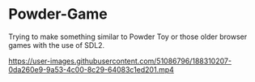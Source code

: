 # Powder-Game
Trying to make something similar to Powder Toy or those older browser games with the use of SDL2.




https://user-images.githubusercontent.com/51086796/188310207-0da260e9-9a53-4c00-8c29-64083c1ed201.mp4

